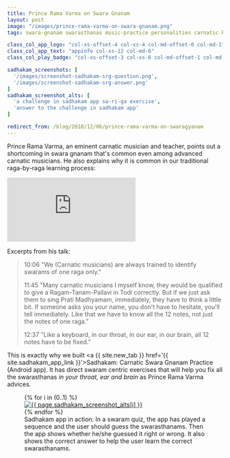```yaml
---
title: Prince Rama Varma on Swara Gnanam
layout: post
image: "/images/prince-rama-varma-on-swara-gnanam.png"
tags: swara-gnanam swarasthanas music-practice personalities carnatic kuyil-apps

class_col_app_logo: "col-xs-offset-4 col-xs-4 col-md-offset-0 col-md-1"
class_col_app_text: "appinfo col-xs-12 col-md-6"
class_col_play_badge: "col-xs-offset-3 col-xs-6 col-md-offset-1 col-md-3"

sadhakam_screenshots: [
  '/images/screenshot-sadhakam-srg-question.png',
  '/images/screenshot-sadhakam-srg-answer.png'
]
sadhakam_screenshot_alts: [
  'a challenge in sadhakam app sa-ri-ga exercise',
  'answer to the challenge in sadhakam app'
]

redirect_from: /blog/2018/12/06/prince-rama-varma-on-swaragyanam
---
```


Prince Rama Varma, an eminent carnatic musician and teacher, points out a shortcoming in swara gnanam that's common even among advanced carnatic musicians. He also explains why it is common in our traditional raga-by-raga learning process:

<div class="embed-responsive embed-responsive-16by9 mb-3">
<iframe class='embed-responsive-item' src="https://www.youtube-nocookie.com/embed/AivQgaKwEfo?start=606" frameborder="0" allow="accelerometer; autoplay; encrypted-media; gyroscope; picture-in-picture" allowfullscreen></iframe>
</div>

Excerpts from his talk:

> 10:06 "We (Carnatic musicians) are always trained to identify swarams of one raga only."
>
> 11:45 "Many carnatic musicians I myself know, they would be qualified to give a Ragam-Tanam-Pallavi in Todi correctly. But if we just ask them to sing Prati Madhyamam, immediately, they have to think a little bit. If someone asks you your name, you don't have to hesitate, you'll tell immediately. Like that we have to know all the 12 notes, not just the notes of one raga."
>
> 12:37 "Like a keyboard, in our throat, in our ear, in our brain, all 12 notes have to be fixed."

<script type="application/ld+json">
{% for screenshot in page.sadhakam_screenshots %}
{
    "@context": "http://schema.org/",
    "@type": "MobileApplication",
    "name": "Sadhakam: Carnatic Swara Gnanam Practice",
    "url": "{{ site.sadhakam_app_link }}",
    "applicationCategory": "Education",
    "operatingSystem": "Android",
    "screenshot": "{{ screenshot | absolute_url }}"
},
{% endfor %}
</script>

This is exactly why we built <a {{ site.new_tab }} href='{{ site.sadhakam_app_link }}'>Sadhakam: Carnatic Swara Gnanam Practice</a> (Android app). It has direct swaram centric exercises that will help you fix all the swarasthanas <em>in your throat, ear and brain</em> as Prince Rama Varma advices.

<figure>
<div class='row'>
  {% for i in (0..1) %}
  <div class='col-md py-3'>
    <a {{ site.new_tab }} href='{{ site.sadhakam_app_link }}'>
    <img class='img-fluid' src="{{ page.sadhakam_screenshots[i] }}" alt="{{ page.sadhakam_screenshot_alts[i] }}" />
    </a>
  </div>
  {% endfor %}
</div>

<figcaption>Sadhakam app in action: In a swaram quiz, the app has played a sequence and the user should guess the swarasthanams. Then the app shows whether he/she guessed it right or wrong. It also shows the correct answer to help the user learn the correct swarasthanams.</figcaption>
</figure>
